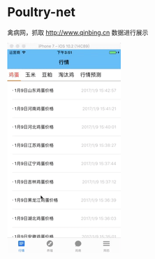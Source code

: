 # Poultry-net
禽病网，抓取 http://www.qinbing.cn 数据进行展示

![效果动态图](https://github.com/wanghui9309/Poultry-net/blob/master/禽病网/项目效果动态图.gif)
